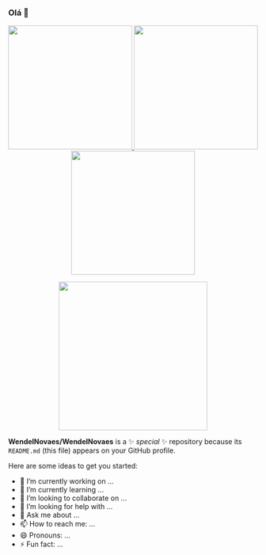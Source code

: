 ### Olá 👋



  <p align="center">
  <a href="https://github.com/WendelNovaes">
    <img height="250em" src="https://github-readme-stats-eight-theta.vercel.app/api?username=WendelNovaes&show_icons=true&theme=bear&include_all_commits=true&count_private=true"/>
    <img height="250em" src="https://github-readme-stats-eight-theta.vercel.app/api/top-langs/?username=WendelNovaes&layout=compact&langs_count=8&theme=bear"/>
      <img height="250em" src="https://github-readme-streak-stats.herokuapp.com/?user=WendelNovaes&theme=bear"/>
  </a>

 
  <p align="center">
  <a href="https://github.com/WendelNovaes">
    <img height="300em" src="https://github-readme-streak-stats.herokuapp.com/?user=WendelNovaes&theme=bear"/>
  </a>






**WendelNovaes/WendelNovaes** is a ✨ _special_ ✨ repository because its `README.md` (this file) appears on your GitHub profile.

Here are some ideas to get you started:

- 🔭 I’m currently working on ...
- 🌱 I’m currently learning ...
- 👯 I’m looking to collaborate on ...
- 🤔 I’m looking for help with ...
- 💬 Ask me about ...
- 📫 How to reach me: ...
- 😄 Pronouns: ...
- ⚡ Fun fact: ...


#

